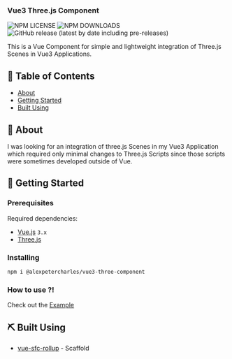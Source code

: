 <h3 align="left">Vue3 Three.js Component</h3>

![NPM LICENSE](https://img.shields.io/npm/l/@alexpetercharles/vue3-three-component?style=flat-square)
![NPM DOWNLOADS](https://img.shields.io/npm/dw/@alexpetercharles/vue3-three-component?color=blue&label=npm%20downloads&style=flat-square)
![GitHub release (latest by date including pre-releases)](https://img.shields.io/github/v/release/alexpetercharles/vue3-three-component?include_prereleases&label=github%20release&style=flat-square)

<p align="left">
    This is a Vue Component for simple and lightweight integration of Three.js Scenes in Vue3 Applications.
</p>

## 📝 Table of Contents

- [About](#about)
- [Getting Started](#getting_started)
- [Built Using](#built_using)

## 🧐 About <a name = "about"></a>

I was looking for an integration of three.js Scenes in my Vue3 Application which required only minimal changes to Three.js Scripts since those scripts were sometimes developed outside of Vue.

## 🏁 Getting Started <a name = "getting_started"></a>

### Prerequisites

Required dependencies:

- [Vue.js](https://github.com/vuejs/vue) `3.x`
- [Three.js](https://github.com/mrdoob/three.js/) 

### Installing

```zsh
npm i @alexpetercharles/vue3-three-component
```

### How to use ?!

Check out the [Example](./example/)

## ⛏️ Built Using <a name = "built_using"></a>

- [vue-sfc-rollup](https://github.com/team-innovation/vue-sfc-rollup) - Scaffold

